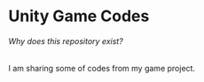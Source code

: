 # Unity Game Codes
###### Why does this repository exist?
I am sharing some of codes from my game project.
